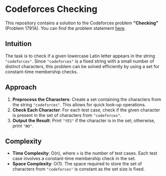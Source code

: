 # Codeforces Checking

This repository contains a solution to the Codeforces problem **"Checking"** (Problem 1791A). You can find the problem statement [here](https://codeforces.com/contest/1791/problem/A).

## Intuition

The task is to check if a given lowercase Latin letter appears in the string `"codeforces"`. Since `"codeforces"` is a fixed string with a small number of distinct characters, this problem can be solved efficiently by using a set for constant-time membership checks.

## Approach

1. **Preprocess the Characters**: Create a set containing the characters from the string `"codeforces"`. This allows for quick look-up operations.
2. **Check Each Character**: For each test case, check if the given character is present in the set of characters from `"codeforces"`.
3. **Output the Result**: Print `"YES"` if the character is in the set; otherwise, print `"NO"`.

## Complexity

- **Time Complexity**: O(n), where `n` is the number of test cases. Each test case involves a constant-time membership check in the set.
- **Space Complexity**: O(1). The space required to store the set of characters from `"codeforces"` is constant as the set size is fixed.
